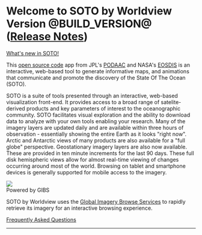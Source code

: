 <h1>Welcome to SOTO by Worldview<span class="version"> Version @BUILD_VERSION@ (<a href="https://github.com/podaac/worldview/releases"
            target="_blank" rel="noopener noreferrer">Release Notes</a>)</span></h1>
<div class="right">
    <div class="caption"><a href="https://wiki.earthdata.nasa.gov/pages/viewrecentblogposts.action?key=GIBS"
            target="_blank" rel="noopener noreferrer"> What's new in SOTO! </a></div>
</div>
<p>This <a href="https://github.com/podaac/worldview" target="_blank" rel="noopener noreferrer">open source
        code</a> app from JPL's <a href="https://podaac.jpl.nasa.gov/" target="_blank"
        rel="noopener noreferrer">PODAAC</a> and NASA's <a href="https://earthdata.nasa.gov/eosdis" target="_blank"
        rel="noopener noreferrer">EOSDIS</a> is an interactive, web-based tool to generate informative maps, and
    animations that communicate and promote the discovery of the State Of The Ocean (SOTO).</p>
<p>SOTO is a suite of tools presented through an interactive, web-based visualization front-end.  It provides access
    to a broad range of satelite-derived products and key parameters of interest to the oceanographic community.
    SOTO facilitates visual exploration and the ability to download data to analyze with your own tools enabling
    your research.  Many of the imagery layers are updated daily and are available within three hours of observation
     - essentially showing the entire Earth as it looks "right now". Arctic and Antarctic views of many products are
    also available for a "full globe" perspective. Geostationary imagery layers are also now available. These are
    provided in ten minute increments for the last 90 days. These full disk hemispheric views allow for almost
    real-time viewing of changes occurring around most of the world. Browsing on tablet and smartphone devices is
    generally supported for mobile access to the imagery.</p>
<div class="right"><a href="https://earthdata.nasa.gov/gibs" class="gibs-logo" target="_blank"
        rel="noopener noreferrer"><img src="images/gibs.png"></a>
    <div class="caption gibs-caption">Powered by GIBS</div>
</div>
<p>SOTO by Worldview uses the <a href="https://earthdata.nasa.gov/gibs" target="_blank" rel="noopener noreferrer">Global
        Imagery Browse Services</a> to rapidly retrieve its imagery for an interactive browsing experience.</p>
<p><a href="https://earthdata.nasa.gov/faq/worldview-gibs-faq" target="_blank" rel="noopener noreferrer">Frequently
        Asked Questions</a></p>
<hr>